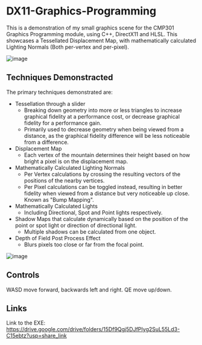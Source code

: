 # DX11-Graphics-Programming

This is a demonstration of my small graphics scene for the CMP301 Graphics Programming module, using C++, DirectX11 and HLSL. This showcases a Tessellated Displacement Map, with mathematically calculated Lighting Normals (Both per-vertex and per-pixel).

![image](https://user-images.githubusercontent.com/78039370/213821361-5cc9ca1d-2474-49ad-87a4-ff8caa419cc6.png)

## Techniques Demonstracted
The primary techniques demonstrated are:
- Tessellation through a slider
  - Breaking down geometry into more or less triangles to increase graphical fidelity at a performance cost, or decrease graphical fidelity for a performance gain.
  - Primarily used to decrease geometry when being viewed from a distance, as the graphical fidelity difference will be less noticeable from a difference.
- Displacement Map
  - Each vertex of the mountain determines their height based on how bright a pixel is on the displacement map.
- Mathematically Calculated Lighting Normals
  - Per Vertex calculations by crossing the resulting vectors of the positions of the nearby vertices.
  - Per Pixel calculations can be toggled instead, resulting in better fidelity when viewed from a distance but very noticeable up close. Known as "Bump Mapping".
- Mathematically Calculated Lights
  - Including Directional, Spot and Point lights respectively.
- Shadow Maps that calculate dynamically based on the position of the point or spot light or direction of directional light.
  - Multiple shadows can be calculated from one object.  
- Depth of Field Post Process Effect
  - Blurs pixels too close or far from the focal point.

![image](https://user-images.githubusercontent.com/78039370/213821440-fb325804-a647-4da5-801b-4cd64b5d793f.png)

## Controls
WASD move forward, backwards left and right.
QE   move up/down.

## Links
Link to the EXE: https://drive.google.com/drive/folders/15Df9Qgj5DJfPIyg2SuL55Ld3-C15ebtz?usp=share_link


